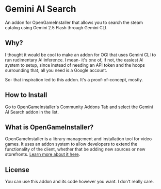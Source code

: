 # Gemini AI Search

An addon for OpenGameInstaller that allows you to search the steam catalog using Gemini 2.5 Flash through Gemini CLI.

## Why?

I thought it would be cool to make an addon for OGI that uses Gemini CLI to run rudimentary AI inference. I mean- it's one of, if not, the easiest
AI system to setup, since instead of needing an API token and the hoops surrounding that, all you need is a Google account.

So- that inspiration led to this addon. It's a proof-of-concept, mostly.

## How to Install

Go to OpenGameInstaller's Community Addons Tab and select the Gemini AI Search addon in the list.

## What is OpenGameInstaller?

OpenGameInstaller is a library management and installation tool for video games. It uses an addon system to allow developers to extend the functionality of the client, whether that be adding new sources or new storefronts. [Learn more about it here](https://ogi.nat3z.com).

## License

You can use this addon and its code however you want. I don't really care.
